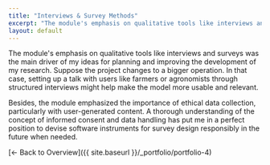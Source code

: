 ```yaml
---
title: "Interviews & Survey Methods"
excerpt: "The module's emphasis on qualitative tools like interviews and surveys was the main driver of my ideas for planning and ..."
layout: default
---
```


The module's emphasis on qualitative tools like interviews and surveys was the main driver of my ideas for planning and improving the development of my research. Suppose the project changes to a bigger operation. In that case, setting up a talk with users like farmers or agronomists through structured interviews might help make the model more usable and relevant.

Besides, the module emphasized the importance of ethical data collection, particularly with user-generated content. A thorough understanding of the concept of informed consent and data handling has put me in a perfect position to devise software instruments for survey design responsibly in the future when needed.

[← Back to Overview]({{ site.baseurl }}/_portfolio/portfolio-4)
